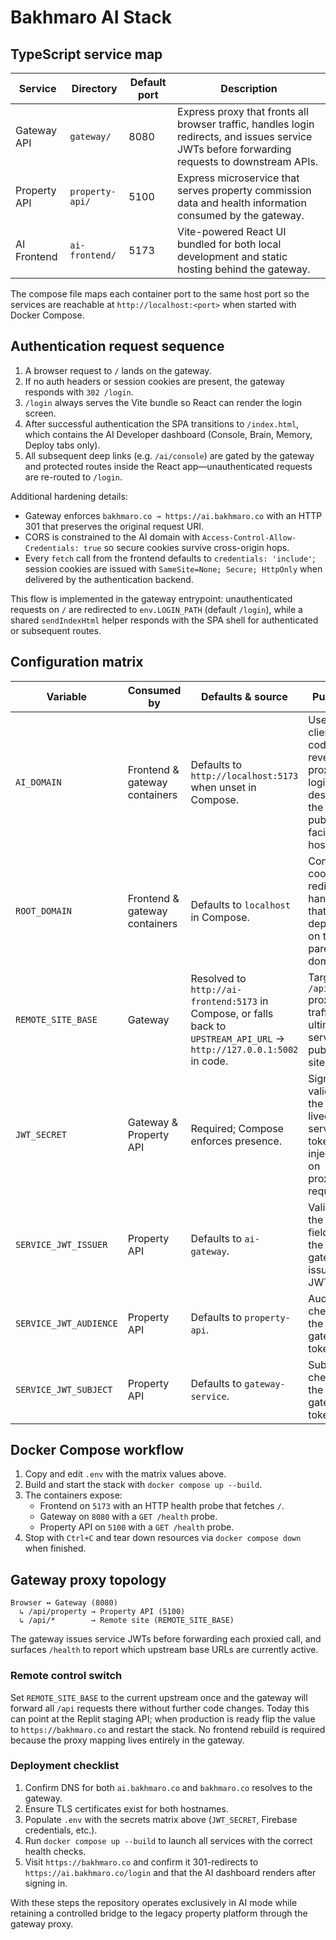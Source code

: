 # Bakhmaro AI Stack

## TypeScript service map
| Service | Directory | Default port | Description |
| --- | --- | --- | --- |
| Gateway API | `gateway/` | 8080 | Express proxy that fronts all browser traffic, handles login redirects, and issues service JWTs before forwarding requests to downstream APIs. |
| Property API | `property-api/` | 5100 | Express microservice that serves property commission data and health information consumed by the gateway. |
| AI Frontend | `ai-frontend/` | 5173 | Vite-powered React UI bundled for both local development and static hosting behind the gateway. |

The compose file maps each container port to the same host port so the services are reachable at `http://localhost:<port>` when started with Docker Compose.

## Authentication request sequence
1. A browser request to `/` lands on the gateway.
2. If no auth headers or session cookies are present, the gateway responds with `302 /login`.
3. `/login` always serves the Vite bundle so React can render the login screen.
4. After successful authentication the SPA transitions to `/index.html`, which contains the AI Developer dashboard (Console, Brain, Memory, Deploy tabs only).
5. All subsequent deep links (e.g. `/ai/console`) are gated by the gateway and protected routes inside the React app—unauthenticated requests are re-routed to `/login`.

Additional hardening details:

- Gateway enforces `bakhmaro.co → https://ai.bakhmaro.co` with an HTTP 301 that preserves the original request URI.
- CORS is constrained to the AI domain with `Access-Control-Allow-Credentials: true` so secure cookies survive cross-origin hops.
- Every `fetch` call from the frontend defaults to `credentials: 'include'`; session cookies are issued with `SameSite=None; Secure; HttpOnly` when delivered by the authentication backend.

This flow is implemented in the gateway entrypoint: unauthenticated requests on `/` are redirected to `env.LOGIN_PATH` (default `/login`), while a shared `sendIndexHtml` helper responds with the SPA shell for authenticated or subsequent routes.

## Configuration matrix
| Variable | Consumed by | Defaults & source | Purpose | Switching notes |
| --- | --- | --- | --- | --- |
| `AI_DOMAIN` | Frontend & gateway containers | Defaults to `http://localhost:5173` when unset in Compose. | Used by client code and reverse proxy logic to describe the public-facing AI hostname. | Set this to your live AI domain (e.g., `https://ai.bakhmaro.co`) when deploying beyond localhost. |
| `ROOT_DOMAIN` | Frontend & gateway containers | Defaults to `localhost` in Compose. | Controls cookie / redirect handling that depends on the parent domain. | Replace with `bakhmaro.co` (or your root) so redirects like `bakhmaro.co → ai.bakhmaro.co` resolve correctly. |
| `REMOTE_SITE_BASE` | Gateway | Resolved to `http://ai-frontend:5173` in Compose, or falls back to `UPSTREAM_API_URL` → `http://127.0.0.1:5002` in code. | Target for `/api` proxy traffic that ultimately serves the public site. | Point this at the desired upstream: keep a Replit URL during development, then switch to `https://bakhmaro.co` for production. |
| `JWT_SECRET` | Gateway & Property API | Required; Compose enforces presence. | Signs and validates the short-lived service tokens injected on proxied requests. | Rotate per environment. Must be at least 16 characters to satisfy validation. |
| `SERVICE_JWT_ISSUER` | Property API | Defaults to `ai-gateway`. | Validates the `iss` field on the gateway-issued JWT. | Override only if you customise the gateway identity. |
| `SERVICE_JWT_AUDIENCE` | Property API | Defaults to `property-api`. | Audience check for the gateway token. | Keep aligned with `PROPERTY_API_URL`'s logical service name. |
| `SERVICE_JWT_SUBJECT` | Property API | Defaults to `gateway-service`. | Subject check for the gateway token. | Only change if you operate multiple trusted edge gateways. |

## Docker Compose workflow
1. Copy and edit `.env` with the matrix values above.
2. Build and start the stack with `docker compose up --build`.
3. The containers expose:
   - Frontend on `5173` with an HTTP health probe that fetches `/`.
   - Gateway on `8080` with a `GET /health` probe.
   - Property API on `5100` with a `GET /health` probe.
4. Stop with `Ctrl+C` and tear down resources via `docker compose down` when finished.

## Gateway proxy topology
```
Browser ↔ Gateway (8080)
  ↳ /api/property → Property API (5100)
  ↳ /api/*        → Remote site (REMOTE_SITE_BASE)
```
The gateway issues service JWTs before forwarding each proxied call, and surfaces `/health` to report which upstream base URLs are currently active.

### Remote control switch

Set `REMOTE_SITE_BASE` to the current upstream once and the gateway will forward all `/api` requests there without further code changes. Today this can point at the Replit staging API; when production is ready flip the value to `https://bakhmaro.co` and restart the stack. No frontend rebuild is required because the proxy mapping lives entirely in the gateway.

### Deployment checklist

1. Confirm DNS for both `ai.bakhmaro.co` and `bakhmaro.co` resolves to the gateway.
2. Ensure TLS certificates exist for both hostnames.
3. Populate `.env` with the secrets matrix above (`JWT_SECRET`, Firebase credentials, etc.).
4. Run `docker compose up --build` to launch all services with the correct health checks.
5. Visit `https://bakhmaro.co` and confirm it 301-redirects to `https://ai.bakhmaro.co/login` and that the AI dashboard renders after signing in.

With these steps the repository operates exclusively in AI mode while retaining a controlled bridge to the legacy property platform through the gateway proxy.
